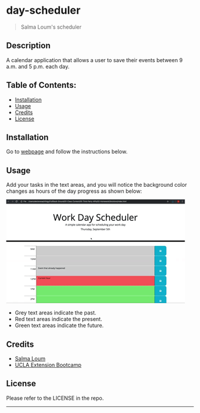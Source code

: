# day-scheduler

> Salma Loum's scheduler

## Description

A calendar application that allows a user to save their events between 9 a.m. and 5 p.m. each day.

## Table of Contents:

- [Installation](#installation)
- [Usage](#usage)
- [Credits](#credits)
- [License](#license)

## Installation

Go to [webpage](https://salmaloum.github.io/day-scheduler/) and follow the instructions below.

## Usage

Add your tasks in the text areas, and you will notice the background color changes as hours of the day progress as shown below:

![day-scheduler](./assets/images/05-third-party-apis-homework-demo.gif)

- Grey text areas indicate the past.
- Red text areas indicate the present.
- Green text areas indicate the future.

## Credits

- [Salma Loum](https://github.com/SalmaLoum)
- [UCLA Extension Bootcamp](https://www.uclaextension.edu/?gclid=Cj0KCQiAgribBhDkARIsAASA5btdbwAz8x25r3b1deoRNIGxfkPFL11rAQMuCgQ7HYiqBH8CLr9CgLoaAktlEALw_wcB&gclsrc=aw.ds)

## License

Please refer to the LICENSE in the repo.

---
